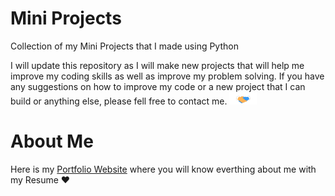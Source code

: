 # Mini Projects

Collection of my Mini Projects that I made using Python

I will update this repository as I will make new projects that will help me improve my coding skills as well as improve my problem solving.
If you have any suggestions on how to improve my code or a new project that I can build or anything else, please fell free to contact me. <img src='https://github.com/Abhilashgupta2706/Abhilashgupta2706/blob/main/icons/Handshake.gif' alt='contact' height='20'>

# About Me

Here is my [Portfolio Website](https://abhilash-gupta.web.app/) where you will know everthing about me with my Resume ❤️
